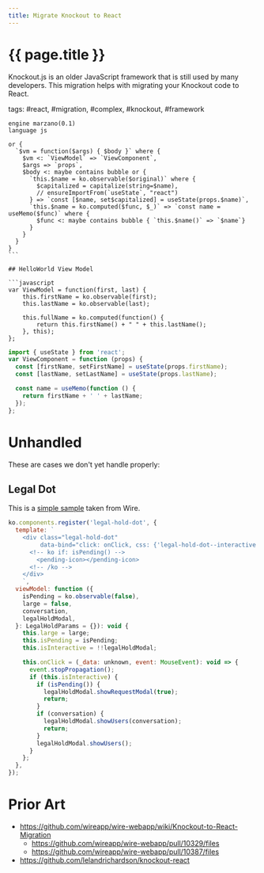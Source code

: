 ```yaml
---
title: Migrate Knockout to React
---
```


# {{ page.title }}

Knockout.js is an older JavaScript framework that is still used by many developers.
This migration helps with migrating your Knockout code to React.

tags: #react, #migration, #complex, #knockout, #framework

````grit
engine marzano(0.1)
language js

or {
  `$vm = function($args) { $body }` where {
    $vm <: `ViewModel` => `ViewComponent`,
    $args => `props`,
    $body <: maybe contains bubble or {
      `this.$name = ko.observable($original)` where {
        $capitalized = capitalize(string=$name),
        // ensureImportFrom(`useState`, "react")
      } => `const [$name, set$capitalized] = useState(props.$name)`,
      `this.$name = ko.computed($func, $_)` => `const name = useMemo($func)` where {
        $func <: maybe contains bubble { `this.$name()` => `$name`}
      }
    }
  }
}
```

## HelloWorld View Model

```javascript
var ViewModel = function(first, last) {
    this.firstName = ko.observable(first);
    this.lastName = ko.observable(last);

    this.fullName = ko.computed(function() {
        return this.firstName() + " " + this.lastName();
    }, this);
};
````

```typescript
import { useState } from 'react';
var ViewComponent = function (props) {
  const [firstName, setFirstName] = useState(props.firstName);
  const [lastName, setLastName] = useState(props.lastName);

  const name = useMemo(function () {
    return firstName + ' ' + lastName;
  });
};
```

# Unhandled

These are cases we don't yet handle properly:

## Legal Dot

This is a [simple sample](https://github.com/wireapp/wire-webapp/pull/10329/files) taken from Wire.

```javascript
ko.components.register('legal-hold-dot', {
  template: `
    <div class="legal-hold-dot"
         data-bind="click: onClick, css: {'legal-hold-dot--interactive': isInteractive, 'legal-hold-dot--large': large, 'legal-hold-dot--active': !isPending()}">
      <!-- ko if: isPending() -->
        <pending-icon></pending-icon>
      <!-- /ko -->
    </div>
    `,
  viewModel: function ({
    isPending = ko.observable(false),
    large = false,
    conversation,
    legalHoldModal,
  }: LegalHoldParams = {}): void {
    this.large = large;
    this.isPending = isPending;
    this.isInteractive = !!legalHoldModal;

    this.onClick = (_data: unknown, event: MouseEvent): void => {
      event.stopPropagation();
      if (this.isInteractive) {
        if (isPending()) {
          legalHoldModal.showRequestModal(true);
          return;
        }
        if (conversation) {
          legalHoldModal.showUsers(conversation);
          return;
        }
        legalHoldModal.showUsers();
      }
    };
  },
});
```

# Prior Art

- https://github.com/wireapp/wire-webapp/wiki/Knockout-to-React-Migration
  - https://github.com/wireapp/wire-webapp/pull/10329/files
  - https://github.com/wireapp/wire-webapp/pull/10387/files
- https://github.com/lelandrichardson/knockout-react
